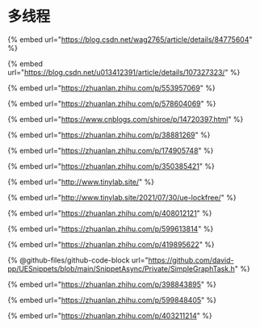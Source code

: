 # 多线程

{% embed url="https://blog.csdn.net/wag2765/article/details/84775604" %}

{% embed url="https://blog.csdn.net/u013412391/article/details/107327323/" %}

{% embed url="https://zhuanlan.zhihu.com/p/553957069" %}

{% embed url="https://zhuanlan.zhihu.com/p/578604069" %}

{% embed url="https://www.cnblogs.com/shiroe/p/14720397.html" %}

{% embed url="https://zhuanlan.zhihu.com/p/38881269" %}

{% embed url="https://zhuanlan.zhihu.com/p/174905748" %}

{% embed url="https://zhuanlan.zhihu.com/p/350385421" %}

{% embed url="http://www.tinylab.site/" %}

{% embed url="http://www.tinylab.site/2021/07/30/ue-lockfree/" %}

{% embed url="https://zhuanlan.zhihu.com/p/408012121" %}

{% embed url="https://zhuanlan.zhihu.com/p/599613814" %}

{% embed url="https://zhuanlan.zhihu.com/p/419895622" %}

{% @github-files/github-code-block url="https://github.com/david-pp/UESnippets/blob/main/SnippetAsync/Private/SimpleGraphTask.h" %}

{% embed url="https://zhuanlan.zhihu.com/p/398843895" %}

{% embed url="https://zhuanlan.zhihu.com/p/599848405" %}

{% embed url="https://zhuanlan.zhihu.com/p/403211214" %}
